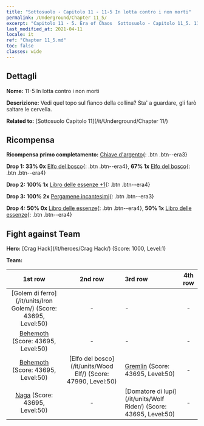 ```yaml
---
title: "Sottosuolo - Capitolo 11 - 11-5 In lotta contro i non morti"
permalink: /Underground/Chapter 11_5/
excerpt: "Capitolo 11 - 5. Era of Chaos  Sottosuolo - Capitolo 11_5. 11-5 In lotta contro i non morti"
last_modified_at: 2021-04-11
locale: it
ref: "Chapter 11_5.md"
toc: false
classes: wide
---
```


## Dettagli

 **Nome:** 11-5 In lotta contro i non morti

 **Descrizione:** Vedi quel topo sul fianco della collina? Sta' a guardare, gli farò saltare le cervella.

 **Related to:** [Sottosuolo Capitolo 11](/it/Underground/Chapter 11/)

## Ricompensa

 **Ricompensa primo completamento:** [Chiave d'argento](/it/Items/con_693/){: .btn .btn--era3}

 **Drop 1:** **33% 0x** [Elfo del bosco](/it/Items/unt_201/){: .btn .btn--era4}, **67% 1x** [Elfo del bosco](/it/Items/unt_201/){: .btn .btn--era4}

 **Drop 2:** **100% 1x** [Libro delle essenze +1](/it/Items/mat_46/){: .btn .btn--era4}

 **Drop 3:** **100% 2x** [Pergamene incantesimi](/it/Items/con_694/){: .btn .btn--era3}

 **Drop 4:** **50% 0x** [Libro delle essenze](/it/Items/mat_39/){: .btn .btn--era4}, **50% 1x** [Libro delle essenze](/it/Items/mat_39/){: .btn .btn--era4}


## Fight against Team
 **Hero:** [Crag Hack](/it/heroes/Crag Hack/) (Score: 1000, Level:1)

 **Team:**


  | 1st row | 2nd row | 3rd row | 4th row |
  |:----:|:----:|:----|:----:|
  | [Golem di ferro](/it/units/Iron Golem/) (Score: 43695, Level:50)  | - | - | - |
  | [Behemoth](/it/units/Behemoth/) (Score: 43695, Level:50)  | - | - | - |
  | [Behemoth](/it/units/Behemoth/) (Score: 43695, Level:50)  | [Elfo del bosco](/it/units/Wood Elf/) (Score: 47990, Level:50)  | [Gremlin](/it/units/Gremlin/) (Score: 43695, Level:50)  | - |
  | [Naga](/it/units/Naga/) (Score: 43695, Level:50)  | - | [Domatore di lupi](/it/units/Wolf Rider/) (Score: 43695, Level:50)  | - |


